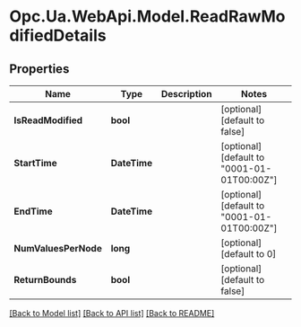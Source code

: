 # Opc.Ua.WebApi.Model.ReadRawModifiedDetails

## Properties

Name | Type | Description | Notes
------------ | ------------- | ------------- | -------------
**IsReadModified** | **bool** |  | [optional] [default to false]
**StartTime** | **DateTime** |  | [optional] [default to "0001-01-01T00:00Z"]
**EndTime** | **DateTime** |  | [optional] [default to "0001-01-01T00:00Z"]
**NumValuesPerNode** | **long** |  | [optional] [default to 0]
**ReturnBounds** | **bool** |  | [optional] [default to false]

[[Back to Model list]](../README.md#documentation-for-models) [[Back to API list]](../README.md#documentation-for-api-endpoints) [[Back to README]](../README.md)

